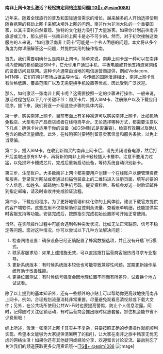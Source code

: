 **南非上网卡怎么激活？轻松搞定网络连接问题[[TG💪+ @esim1088](https://t.me/s/esim1088)]**

近年来，随着全球旅行的普及和国际通信需求的增长，越来越多的人开始选择使用随身携带的移动上网卡来解决境外上网的问题。南非作为非洲大陆的一个重要国家，以其丰富的自然景观、独特的文化魅力吸引了大量游客。如果你计划前往南非旅游或工作，那么拥有一张南非的上网卡是必不可少的。然而，对于初次接触这类服务的人来说，“如何激活南非上网卡”可能是一个令人困惑的问题。本文将从多个角度为你详细解答这一问题，并提供实用的操作指南。

首先，我们需要明确什么是南非上网卡。简单来说，南非上网卡是一种可以在南非境内使用的移动数据SIM卡，它允许用户通过手机、平板电脑或其他支持蜂窝网络的设备访问互联网。这种卡片通常由当地的电信运营商提供，例如Vodacom、MTN等，它们在南非市场占据主导地位。与传统的国际漫游相比，南非上网卡具有价格低廉、覆盖范围广以及无需更换手机设置等优点，因此受到广泛欢迎。

那么，如何激活一张南非上网卡呢？这需要按照一定的步骤进行操作。一般来说，激活过程包括以下几个关键环节：购买卡片、插入SIM卡、注册账户以及下载应用程序。接下来，我们将逐一介绍这些步骤的具体内容。

第一步，购买南非上网卡。目前市面上有多种渠道可以购买南非上网卡，比如机场免税店、大型电子产品商店或者在线电商平台。无论选择哪种方式，都需要注意以下几点：确保卡片适用于你的设备（如GSM制式是否兼容）、检查有效期以及确认包含的数据流量额度。此外，在线购买时要特别留意卖家信誉和服务条款，以免上当受骗。

第二步，插入SIM卡。在收到新购买的南非上网卡后，请先关闭设备电源，然后打开后盖取出原有SIM卡，再将新的南非上网卡轻轻插入卡槽中。注意不要用力过猛，以免损坏卡槽或芯片。完成后重新启动设备，等待系统自动识别新卡。

第三步，注册账户。大多数南非上网卡都需要用户创建一个在线账户以便管理资费和服务。登录官方网站或者通过扫描包装盒上的二维码进入注册页面，填写必要的个人信息，如姓名、邮箱地址及手机号码。提交资料后，系统会发送一封验证邮件到指定邮箱，请及时查收并完成验证流程。

第四步，下载应用程序。为了更好地管理和优化你的上网体验，建议下载官方提供的客户端软件。这些应用不仅能帮助你监控剩余流量、查看账单明细，还能提供实时客服支持等功能。安装完成后，按照指引完成初始设置即可开始正常使用。

当然，在实际操作过程中可能会遇到各种突发状况，比如无法正常联网、信号不稳定等问题。面对这种情况，你可以尝试以下几种方法解决问题：

1. 检查网络设置：确保设备已经正确配置了蜂窝数据选项，并且没有开启飞行模式。
2. 联系客服求助：如果上述措施无效，可以直接拨打运营商客服热线寻求专业指导。
3. 更新系统版本：有时候系统版本较低也可能导致兼容性问题，定期更新操作系统有助于改善性能。
4. 更换位置测试：有时候信号强度会因地理位置不同而有所差异，试着换个地方试试看。

除了以上提到的基本知识外，还有一些额外的小贴士可以帮助你更高效地使用南非上网卡。例如，合理规划流量消耗非常重要，尽量避免观看高清视频或下载大文件；另外，在公共场所使用公共Wi-Fi时也要提高警惕，防止个人信息泄露。同时，记得随时关注促销活动，有时运营商会推出限时优惠套餐，抓住机会能节省不少费用哦！

综上所述，激活一张南非上网卡其实并不复杂，只要按照正确的步骤操作就能顺利实现。希望本文能够为大家提供清晰明了的指引，让大家在南非之旅中畅享无忧无虑的网络生活！如果你还有其他疑问或经验分享，欢迎留言讨论交流。最后别忘了关注我们的频道获取更多实用资讯哦～[[TG💪+ @esim1088](https://t.me/s/esim1088) ![Image](https://i.postimg.cc/4NQfJmqS/Snipaste-2025-05-13-00-14-12.png)]